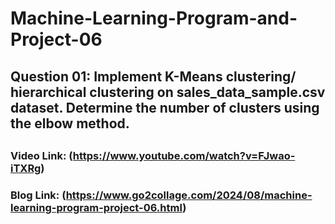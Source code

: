 # Machine-Learning-Program-and-Project-06

## Question 01: Implement K-Means clustering/ hierarchical clustering on sales_data_sample.csv dataset. Determine the number of clusters using the elbow method.

## 

### Video Link: (https://www.youtube.com/watch?v=FJwao-iTXRg)
### Blog Link: (https://www.go2collage.com/2024/08/machine-learning-program-project-06.html)

